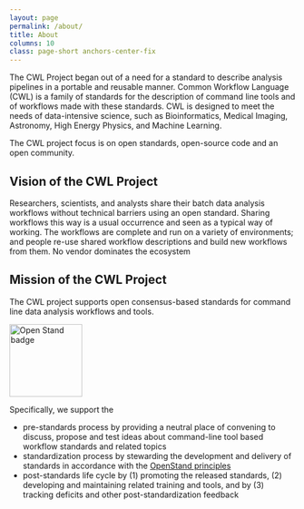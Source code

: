```yaml
---
layout: page
permalink: /about/
title: About
columns: 10
class: page-short anchors-center-fix
---
```


The CWL Project began out of a need for a standard to
describe analysis pipelines in a portable and reusable
manner. Common Workflow Language (CWL) is a family of standards
for the description of command line tools and of workflows made with these standards.
CWL is designed to meet the needs of data-intensive science, such as Bioinformatics, Medical Imaging, Astronomy, High Energy Physics, and Machine Learning.


The CWL project focus is on open standards, open-source code and an open community.


<h2 id="vision">Vision of the CWL Project</h2>

Researchers, scientists, and analysts share their batch data analysis workflows without technical barriers using an open standard. Sharing workflows this way is a usual occurrence and seen as a typical way of working. The workflows are complete and run on a variety of environments; and people re-use shared workflow descriptions and build new workflows from them. No vendor dominates the ecosystem

<h2 id="mission">Mission of the CWL Project</h2>

The CWL project supports open consensus-based standards for command line data analysis workflows and tools.


<div class="open-stand-container"><picture><source srcset="https://github.com/common-workflow-language/cwl-website/raw/main/openstand-128x128-blue.webp" type="image/webp"><img src="./Common Workflow Language_files/openstand-128x128-blue.png" alt="Open Stand badge" width="128" height="128"></picture></div>

Specifically, we support the
*    pre-standards process by providing a neutral place of convening to discuss, propose and test ideas about command-line tool based workflow standards and related topics
*    standardization process by stewarding the development and delivery of standards in accordance with the [OpenStand principles](https://open-stand.org/about-us/principles/)
*    post-standards life cycle by (1) promoting the released standards, (2) developing and maintaining related training and tools, and by (3) tracking deficits and other post-standardization feedback
